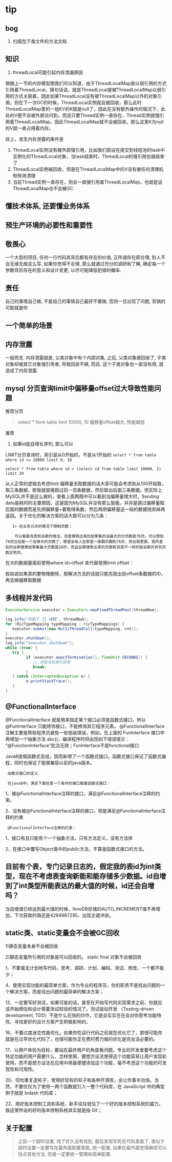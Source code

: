 # tip

## bog

1. 扫描包下类文件的方法文档

## 知识

1. threadLocal可能引起内存泄漏原因

根据上一节的内存模型图我们可以知道，由于ThreadLocalMap是以弱引用的方式引用着ThreadLocal，换句话说，就是ThreadLocal是被ThreadLocalMap以弱引用的方式关联着，因此如果ThreadLocal没有被ThreadLocalMap以外的对象引用，则在下一次GC的时候，ThreadLocal实例就会被回收，那么此时ThreadLocalMap里的一组KV的K就是null了，因此在没有额外操作的情况下，此处的V便不会被外部访问到，而且只要Thread实例一直存在，Thread实例就强引用着ThreadLocalMap，因此ThreadLocalMap就不会被回收，那么这里K为null的V就一直占用着内存。

综上，发生内存泄露的条件是

1. ThreadLocal实例没有被外部强引用，比如我们假设在提交到线程池的task中实例化的ThreadLocal对象，当task结束时，ThreadLocal的强引用也就结束了
2. ThreadLocal实例被回收，但是在ThreadLocalMap中的V没有被任何清理机制有效清理
3. 当前Thread实例一直存在，则会一直强引用着ThreadLocalMap，也就是说ThreadLocalMap也不会被GC

## 懂技术体系, 还要懂业务体系

## 预生产环境的必要性和重要性

## 敬畏心

一个大型的项目, 任何一行代码其背后都有存在的价值, 正所谓存在即合理, 别人不会无缘无故这么写, 如果你觉得不合理, 那么就通过充分的调研和了解, 确定每一个参数背后存在的意义和设计变更, 以尽可能降低犯错的概率.

## 责任

自己的事情自己做, 不是自己的事情自己最好不要做, 否则一旦出现了问题, 背锅的可能就是你

## 一个简单的场景

## 内存泄露

一般而言, 内存泄露就是, 父类对象中有个内部对象, 之后, 父类对象被回收了, 子类对象却被其它对象强引用者, 导致回收不掉, 而且, 这个子类对象也一直没有用, 就造成了内存泄露.

## mysql 分页查询limit中偏移量offset过大导致性能问题

推荐分页

> select * form table limit 10000, 10
> 偏移量offset越大, 性能越低

推荐

1. 如果id是自增长序列, 那么可以

LIMIT分页查询时，索引是从0开始的，不是从1开始的
`select * from table where id >= 10000 limit 0, 10`

`select * from table where id > (select id from table limit 10000, 1) limit 10`

  从人正常的逻辑去考虑limit 偏移量去取数据的话大家可能会考虑到从100开始取，取三条数据，那我就直接跳过前一百条数据，然后取出后面三条数据。但实际上MySQL并不是这么做的，查看上面两图中可以看到当偏移量增大时，Sending data是耗时的主要原因，这是因为MySQL并没有那么智能，并非是跳过偏移量取后面的数据而是先把偏移量+要取得条数，然后再把偏移量这一段的数据抛弃掉再返回。关于优化的解决方案的话大致可以分为几条：

       1> 在业务允许的情况下限制页数：

        可以看看百度和谷歌的做法，百度搜索出来的结果集的话最大的分页数是76页，可以想到76页已经是一个足够大的页数了，哪里会有人在那里一直翻页翻到76页，而谷歌更狠，我所查到的谷歌搜索结果集最大页数是28页，而且谷歌搜索出来的页数和百度不一样的是谷歌并非将页数定死的。

在大的数据量面前使用where id>offset 来代替使用limit offset：

假如说如果真的要物理删除，那解决方法的话就只能先取出前offset条数据的ID，再去做偏移取数据

## 多线程并发代码

```java
ExecutorService executor = Executors.newFixedThreadPool(threadNum);

log.info("开启了 {} 线程", threadNum);
for (RicTypeMapping typeMapping : ricTypeMappings) {
   executor.submit(new MultiThreadCall(typeMapping, cnt));
}
executor.shutdown();
log.info("executor.shutdown");
while (true) {
   try {
         if (executor.awaitTermination(1, TimeUnit.SECONDS)) {
            // 线程池结束时调用
            break;
         }
   } catch (InterruptedException e) {
         e.printStackTrace();
   }
}
```

## @FunctionalInterface

@FunctionalInterface 就是用来指定某个接口必须是函数式接口，所以 @FunInterface 只能修饰接口，不能修饰其它程序元素。
@FunctionalInterface 注解主要是帮助程序员避免一些低级错误，例如，在上面的 FunInterface 接口中再增加一个抽象方法 abc()，编译程序时将出现如下错误提示：
"@FunctionInterface"批注无效；FunInterface不是functional接口

 Java8提倡函数式变成，因而新增了一个函数式接口。函数式接口保证了函数式编程，同时也保证了能够兼容以前的java版本。

     函数式接口的定义

     在java8中，满足下面任意一个条件的接口都是函数式接口：

1、被@FunctionalInterface注释的接口，满足@FunctionalInterface注释的约束。

2、没有被@FunctionalInterface注释的接口，但是满足@FunctionalInterface注释的约束

     @FunctionalInterface注释的约束：

1、接口有且只能有个一个抽象方法，只有方法定义，没有方法体

2、在接口中覆写Object类中的public方法，不算是函数式接口的方法。

## 目前有个表，专门记录日志的，假定我的表id为int类型，现在不考虑表查询新能和能存储多少数据。id自增到了int类型所能表达的最大值的时候，id还会自增吗？

当自增值已经达到最大值的时候，InnoDB存储的AUTO_INCREMENT值不再增加，下次获取的值还是4294967295，出现主键冲突。

## static类、static变量会不会被GC回收

1)静态变量本身不会被回收

2)静态变量所引用的对象是可以回收的。
static final 对象不会被回收

1、不要毫无计划地写代码，思考、调研、计划、编码、测试、修改，一个都不能少；

4、使用实现功能的最简单方案，作为专业的程序员，你的职责不是找出问题的一个解决方案，而是找出问题的最简单的解决方案；

12、一定要写好测试，如果可能的话，甚至在开始写代码实现需求之前，你就应该开始预估和设计需要测试校验的情况了。测试驱动开发 （Testing-driven development, TDD）不是什么花俏的炒作，它是会实实在在会对你思考功能特性、寻找更好的设计方案产生积极影响的。

16、不要过度迷恋性能优化，如果你在运行代码之前就在优化它了，那很可能你就是在过早优化代码了，也很可能你正在费时费力做的优化是完全没必要的。

17、以用户体验为目标，要站在最终用户的角度看问题。专业的开发者要考虑这个特定功能的用户需要什么、怎样使用，要想方设法使得这个功能容易让用户发现和使用，而不是想方设法在应用中用最便捷添加这个功能，毫不考虑这个功能的可发现性和可用性。

20、切勿重复造轮子，使用好现有的轮子和各种开源库，会让你事半功倍。当然，不要仅仅为了使用一两个函数就引入一整个代码库，在 JavaScript 中的典型例子就是 lodash 代码库；

22、用好版本控制工具和系统，新手往往低估了一个好的版本控制系统的威力，我这里所说的好的版本控制系统其实就是指 Git；


## 关于配置

> 之前一个超时设置, 找了好久没有找到, 最后发现写死在代码里面了, 类似于超时设置一定要写在最外面配置里面, 统一配置, 如果在最外面觉得麻烦可以找点其他方法. 但是一定要统一管理和简单配置.
